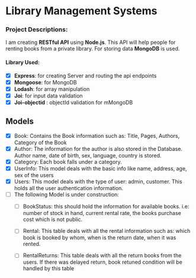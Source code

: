 # Library Management Systems

### Project Descriptions:
I am creating **RESTful API** using **Node.js**. This API will help people for renting books from a private library. For storing data **MongoDB** is used.
#### Library Used:
- [x] **Express**: for creating Server and routing the api endpoints
- [x] **Mongoose**: for MongoDB
- [x] **Lodash**: for array manipulation
- [x] **Joi**: for input data validation
- [x] **Joi-objectid** : objectId validation for mMongoDB

## Models
- [x] Book: Contains the Book information such as: Title, Pages, Authors, Category of the Book
- [x] Author: The information for the author is also stored in the Database. Author name, date of birth, sex, language, country is stored.
- [x] Category: Each book falls under a category.
- [x] UserInfo: This model deals with the basic info like name, address, age, sex of the users
- [x] Users: This model deals with the type of user: admin, customer. This holds all the user authentication information.
- [ ] The following Model is under construction:
    - [ ] BookStatus: this should hold the information for available books. i.e: number of stock in hand, current rental rate, the books purchase cost which is not public.
    - [ ] Rental: This table deals with all the rental information such as: which book is booked by whom, when is the return date, when it was rented.
    - [ ] RentalReturns: This table deals with all the return books from the users. If there was delayed return, book retuned condition will be handled by this table

